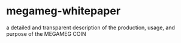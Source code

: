 # megameg-whitepaper
a detailed and transparent description of the production, usage, and purpose of the MEGAMEG COIN
